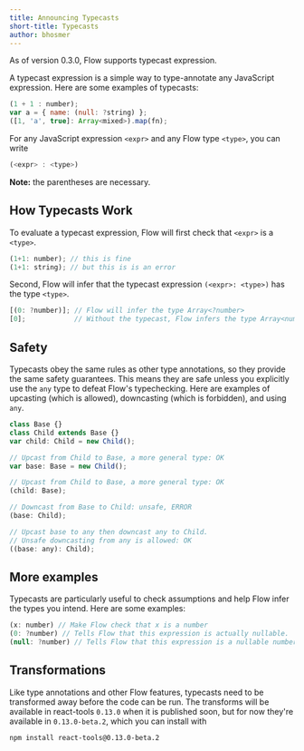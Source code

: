 ```yaml
---
title: Announcing Typecasts
short-title: Typecasts
author: bhosmer
---
```


As of version 0.3.0, Flow supports typecast expression.

A typecast expression is a simple way to type-annotate any JavaScript expression. Here are some examples of typecasts:

```JavaScript
(1 + 1 : number);
var a = { name: (null: ?string) };
([1, 'a', true]: Array<mixed>).map(fn);
```

For any JavaScript expression `<expr>` and any Flow type `<type>`, you can write

```JavaScript
(<expr> : <type>)
```

**Note:** the parentheses are necessary.

<!--truncate-->

## How Typecasts Work

To evaluate a typecast expression, Flow will first check that `<expr>` is a `<type>`.

```JavaScript
(1+1: number); // this is fine
(1+1: string); // but this is is an error
```

Second, Flow will infer that the typecast expression `(<expr>: <type>)` has the type `<type>`.

```JavaScript
[(0: ?number)]; // Flow will infer the type Array<?number>
[0];            // Without the typecast, Flow infers the type Array<number>
```

## Safety

Typecasts obey the same rules as other type annotations, so they provide the same safety guarantees. This means they are safe unless you explicitly use the `any` type to defeat Flow's typechecking. Here are examples of upcasting (which is allowed), downcasting (which is forbidden), and using `any`.

```JavaScript
class Base {}
class Child extends Base {}
var child: Child = new Child();

// Upcast from Child to Base, a more general type: OK
var base: Base = new Child();

// Upcast from Child to Base, a more general type: OK
(child: Base);

// Downcast from Base to Child: unsafe, ERROR
(base: Child);

// Upcast base to any then downcast any to Child.
// Unsafe downcasting from any is allowed: OK
((base: any): Child);
```

## More examples

Typecasts are particularly useful to check assumptions and help Flow infer the types you intend. Here are some examples:

```JavaScript
(x: number) // Make Flow check that x is a number
(0: ?number) // Tells Flow that this expression is actually nullable.
(null: ?number) // Tells Flow that this expression is a nullable number.
```

## Transformations

Like type annotations and other Flow features, typecasts need to be transformed away before the code can be run. The transforms will be available in react-tools `0.13.0` when it is published soon, but for now they're available in `0.13.0-beta.2`, which you can install with

```bash
npm install react-tools@0.13.0-beta.2
```
